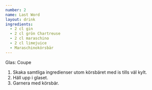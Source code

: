 ```yaml
---
number: 2
name: Last Word
layout: drink
ingredients: 
  - 2 cl gin
  - 2 cl grön Chartreuse
  - 2 cl maraschino
  - 2 cl limejuice
  - Maraschinokörsbär
---
```


Glas: Coupe

1) Skaka samtliga ingredienser utom körsbäret med is tills väl kylt.  
2) Häll upp i glaset.  
3) Garnera med körsbär.  
